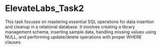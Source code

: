 # ElevateLabs_Task2
This task focuses on mastering essential SQL operations for data insertion and cleanup in a relational database. It involves creating a library management schema, inserting sample data, handling missing values using NULL, and performing update/delete operations with proper WHERE clauses.
